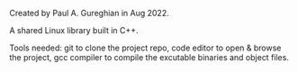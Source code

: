 Created by Paul A. Gureghian in Aug 2022.

A shared Linux library built in C++.

Tools needed: git to clone the project repo, code editor to open & browse the project, gcc compiler to compile the excutable binaries and object files. 
